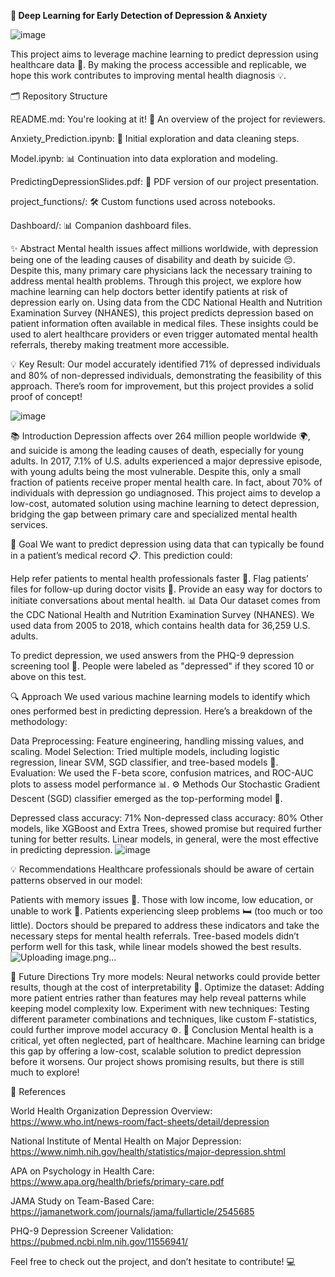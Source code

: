 **🧠 Deep Learning for Early Detection of Depression & Anxiety**

![image](https://github.com/user-attachments/assets/607e48f3-be5d-4ff0-8c7f-199e206e95ef)

This project aims to leverage machine learning to predict depression using healthcare data 🏥. By making the process accessible and replicable, we hope this work contributes to improving mental health diagnosis 💡.

🗂 Repository Structure

README.md: You're looking at it! 📜 An overview of the project for reviewers.

Anxiety_Prediction.ipynb: 📓 Initial exploration and data cleaning steps.

Model.ipynb: 📊 Continuation into data exploration and modeling.

PredictingDepressionSlides.pdf: 🎤 PDF version of our project presentation.

project_functions/: 🛠 Custom functions used across notebooks.

Dashboard/: 📊 Companion dashboard files.

✨ Abstract
Mental health issues affect millions worldwide, with depression being one of the leading causes of disability and death by suicide 😔. Despite this, many primary care physicians lack the necessary training to address mental health problems. Through this project, we explore how machine learning can help doctors better identify patients at risk of depression early on. Using data from the CDC National Health and Nutrition Examination Survey (NHANES), this project predicts depression based on patient information often available in medical files. These insights could be used to alert healthcare providers or even trigger automated mental health referrals, thereby making treatment more accessible.

💡 Key Result: Our model accurately identified 71% of depressed individuals and 80% of non-depressed individuals, demonstrating the feasibility of this approach. There’s room for improvement, but this project provides a solid proof of concept!

![image](https://github.com/user-attachments/assets/933cf6ca-29ba-458c-92a1-4d34a7dda59e)

📚 Introduction
Depression affects over 264 million people worldwide 🌍, and suicide is among the leading causes of death, especially for young adults. In 2017, 7.1% of U.S. adults experienced a major depressive episode, with young adults being the most vulnerable. Despite this, only a small fraction of patients receive proper mental health care. In fact, about 70% of individuals with depression go undiagnosed. This project aims to develop a low-cost, automated solution using machine learning to detect depression, bridging the gap between primary care and specialized mental health services.

🎯 Goal
We want to predict depression using data that can typically be found in a patient’s medical record 📋. This prediction could:

Help refer patients to mental health professionals faster 💬.
Flag patients’ files for follow-up during doctor visits 🚩.
Provide an easy way for doctors to initiate conversations about mental health.
📊 Data
Our dataset comes from the CDC National Health and Nutrition Examination Survey (NHANES). We used data from 2005 to 2018, which contains health data for 36,259 U.S. adults.

To predict depression, we used answers from the PHQ-9 depression screening tool 📑. People were labeled as "depressed" if they scored 10 or above on this test.

🔍 Approach
We used various machine learning models to identify which ones performed best in predicting depression. Here’s a breakdown of the methodology:

Data Preprocessing: Feature engineering, handling missing values, and scaling.
Model Selection: Tried multiple models, including logistic regression, linear SVM, SGD classifier, and tree-based models 🌲.
Evaluation: We used the F-beta score, confusion matrices, and ROC-AUC plots to assess model performance 📊.
⚙️ Methods
Our Stochastic Gradient Descent (SGD) classifier emerged as the top-performing model 🎯.

Depressed class accuracy: 71%
Non-depressed class accuracy: 80%
Other models, like XGBoost and Extra Trees, showed promise but required further tuning for better results. Linear models, in general, were the most effective in predicting depression.
![image](https://github.com/user-attachments/assets/6fef4e68-39d4-4e3d-b481-f6d6579c4aa4)

💡 Recommendations
Healthcare professionals should be aware of certain patterns observed in our model:

Patients with memory issues 🧠.
Those with low income, low education, or unable to work 💼.
Patients experiencing sleep problems 🛏️ (too much or too little).
Doctors should be prepared to address these indicators and take the necessary steps for mental health referrals. Tree-based models didn’t perform well for this task, while linear models showed the best results.
![Uploading image.png…]()

🚀 Future Directions
Try more models: Neural networks could provide better results, though at the cost of interpretability 🧬.
Optimize the dataset: Adding more patient entries rather than features may help reveal patterns while keeping model complexity low.
Experiment with new techniques: Testing different parameter combinations and techniques, like custom F-statistics, could further improve model accuracy ⚙️.
📝 Conclusion
Mental health is a critical, yet often neglected, part of healthcare. Machine learning can bridge this gap by offering a low-cost, scalable solution to predict depression before it worsens. Our project shows promising results, but there is still much to explore!

🔗 References

World Health Organization Depression Overview: https://www.who.int/news-room/fact-sheets/detail/depression

National Institute of Mental Health on Major Depression: https://www.nimh.nih.gov/health/statistics/major-depression.shtml

APA on Psychology in Health Care: https://www.apa.org/health/briefs/primary-care.pdf

JAMA Study on Team-Based Care: https://jamanetwork.com/journals/jama/fullarticle/2545685

PHQ-9 Depression Screener Validation: https://pubmed.ncbi.nlm.nih.gov/11556941/

Feel free to check out the project, and don’t hesitate to contribute! 💻
